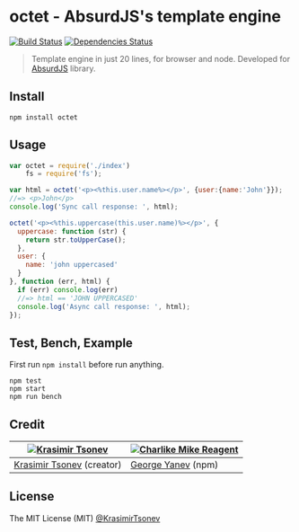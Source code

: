 # octet - AbsurdJS's template engine

[![Build Status](https://travis-ci.org/tunnckoCore/octet.png)](https://travis-ci.org/tunnckoCore/octet) [![Dependencies Status](https://david-dm.org/tunnckoCore/octet/status.svg)](https://david-dm.org/tunnckoCore/octet)

> Template engine in just 20 lines, for browser and node. Developed for [AbsurdJS](https://github.com/krasimir/absurd) library.

## Install

```
npm install octet
```

## Usage
```js
var octet = require('./index')
    fs = require('fs');

var html = octet('<p><%this.user.name%></p>', {user:{name:'John'}});
//=> <p>John</p>
console.log('Sync call response: ', html);

octet('<p><%this.uppercase(this.user.name)%></p>', {
  uppercase: function (str) {
    return str.toUpperCase();
  },
  user: {
    name: 'john uppercased'
  }
}, function (err, html) {
  if (err) console.log(err)
  //=> html == 'JOHN UPPERCASED'
  console.log('Async call response: ', html);
});
```

## Test, Bench, Example
First run `npm install` before run anything.
```
npm test
npm start
npm run bench
```

## Credit

[![Krasimir Tsonev](https://avatars3.githubusercontent.com/u/528677?s=144)](https://github.com/krasimir) | [![Charlike Mike Reagent](https://avatars2.githubusercontent.com/u/5038030?s=144)](https://github.com/tunnckoCore)
---|---
[Krasimir Tsonev](http://krasimirtsonev.com/blog) (creator) | [George Yanev](https://github.com/tunnckoCore) (npm)


## License
The MIT License (MIT) [@KrasimirTsonev](https://twitter.com/KrasimirTsonev)
